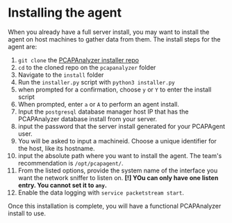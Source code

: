 # Installing the agent
When you already have a full server install, you may want to install the agent on host machines to gather data from them. The install steps for the agent are:

1. `git clone` the [PCAPAnalyzer installer repo](https://github.com/ivanol55/pcapanalyzer)
2. `cd` to the cloned repo on the `pcapanalyzer` folder
3. Navigate to the `install` folder
4. Run the `installer.py` script with `python3 installer.py`
5. when prompted for a confirmation, choose `y` or `Y` to enter the install script
6. When prompted, enter `a` or `A` to perform an agent install. 
7. Input the `postgresql` database manager host IP that has the PCAPAnalyzer database install from your server.
8. input the password that the server install generated for your PCAPAgent user.
9. You will be asked to input a machineid. Choose a unique identifier for the host, like its hostname.
10. input the absolute path where you want to install the agent. The team's recommendation is `/opt/pcapagent/`.
11. From the listed options, provide the system name of the interface you want the network sniffer to listen on. **[!] YOu can only have one listen entry. You cannot set it to `any`.**
12. Enable the data logging with `service packetstream start`.

Once this installation is complete, you will have a functional PCAPAnalyzer install to use.
